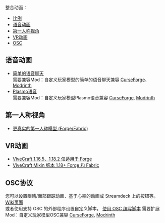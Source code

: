 整合动画：
- [比例](https://github.com/tom5454/CustomPlayerModels/wiki/Scaling)
- [语音动画](#voice-animations)
- [第一人称视角](#first-person-view)
- [VR动画](#vr-animations)
- [OSC](#osc-protocol)


<a name="voice-animations"/>

## 语音动画
- [简单的语音聊天](https://www.curseforge.com/minecraft/mc-mods/simple-voice-chat)  
需要兼容Mod：自定义玩家模型的简单的语音聊天兼容 [CurseForge](https://www.curseforge.com/minecraft/mc-mods/cpmsvcc)、[Modrinth](https://modrinth.com/mod/cpmsvcc)
- [Plasmo语音](https://www.curseforge.com/minecraft/mc-mods/plasmo-voice)  
需要兼容Mod：自定义玩家模型Plasmo语音兼容 [CurseForge](https://www.curseforge.com/minecraft/mc-mods/cpmpvc), [Modrinth](https://modrinth.com/mod/cpmpvc)  


<a name="first-person-view"/>

## 第一人称视角
- [更真实的第一人称模型 (Forge/Fabric)](https://www.curseforge.com/minecraft/mc-mods/first-person-model)


<a name="vr-animations"/>

## VR动画
- [ViveCraft 1.16.5、1.18.2 仅适用于 Forge](https://www.vivecraft.org/)
- [ViveCraft Mixin 版本 1.18+ Forge 和 Fabric](https://www.curseforge.com/minecraft/mc-mods/vivecraft)


<a name="osc-protocol"/>

## OSC协议
您可以设置眼睛/面部跟踪动画、基于心率的动画或 Streamdeck 上的按钮等。 
[Wiki页面](https://github.com/tom5454/CustomPlayerModels/wiki/OSC-Setup)  
或者使用支持 OSC 的外部程序设置自定义脚本。 [使用 OSC 编写脚本](https://github.com/tom5454/CustomPlayerModels/wiki/OSC-Setup#Scripting)
需要扩展Mod：自定义玩家模型OSC兼容 [CurseForge](https://www.curseforge.com/minecraft/mc-mods/cpmoscc), [Modrinth](https://modrinth.com/mod/cpmoscc)

